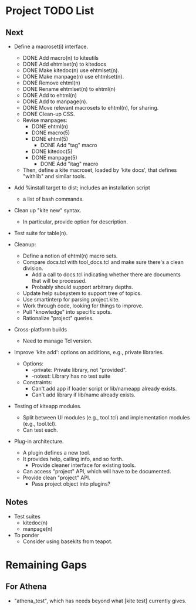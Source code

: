 # Project TODO List

## Next

* Define a macroset(i) interface.
  * DONE Add macro(n) to kiteutils
  * DONE Add ehtmlset(n) to kitedocs
  * DONE Make kitedoc(n) use ehtmlset(n).
  * DONE Make manpage(n) use ehtmlset(n).
  * DONE Remove ehtml(n)
  * DONE Rename ehtmlset(n) to ehtml(n)
  * DONE Add <tag> to ehtml(n)
  * DONE Add <itag> to manpage(n).
  * DONE Move relevant macrosets to ehtml(n), for sharing.
  * DONE Clean-up CSS.
  * Revise manpages:
    * DONE ehtml(n)
    * DONE macro(5)
    * DONE ehtml(5)
      * DONE Add "tag" macro
    * DONE kitedoc(5)
    * DONE manpage(5)
      * DONE Add "itag" macro
  * Then, define a kite macroset, loaded by 'kite docs', that defines
    "withlib" and similar tools.


* Add %install target to dist; includes an installation script
  * a list of bash commands.
* Clean up "kite new" syntax.  
  * In particular, provide option for description.

* Test suite for table(n).
* Cleanup:
  * Define a notion of ehtml(n) macro sets.
  * Compare docs.tcl with tool_docs.tcl and make sure there's a clean
    division.
    * Add a call to docs.tcl indicating whether there are documents
      that will be processed.
    * Probably should support arbitrary depths.
  * Update help subsystem to support tree of topics.
  * Use smartinterp for parsing project.kite.
  * Work through code, looking for things to improve.
  * Pull "knowledge" into specific spots.
  * Rationalize "project" queries.
* Cross-platform builds
  * Need to manage Tcl version.
* Improve 'kite add': options on additions, e.g., private libraries.
  * Options:
    * -private: Private library, not "provided".
    * -notest: Library has no test suite 
  * Constraints:
    * Can't add app if loader script or lib/nameapp already exists.
    * Can't add library if lib/name already exists.
* Testing of kiteapp modules.
  * Split between UI modules (e.g., <name>tool.tcl) and implementation
    modules (e.g., tool.tcl).
  * Can test each.
* Plug-in architecture.
  * A plugin defines a new tool.
  * It provides help, calling info, and so forth.
    * Provide cleaner interface for existing tools.
  * Can access "project" API, which will have to be documented.
  * Provide clean "project" API.
    * Pass project object into plugins?

## Notes

* Test suites
  * kitedoc(n)
  * manpage(n)
* To ponder
  * Consider using basekits from teapot.

# Remaining Gaps #

## For Athena

* "athena_test", which has needs beyond what [kite test] currently gives.


